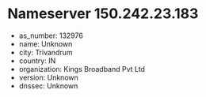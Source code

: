 # Nameserver 150.242.23.183

* as_number: 132976
* name: Unknown
* city: Trivandrum
* country: IN
* organization: Kings Broadband Pvt Ltd
* version: Unknown
* dnssec: Unknown
